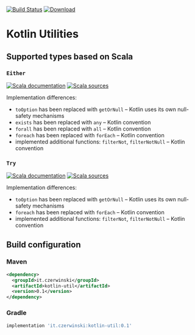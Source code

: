 [![Build Status](https://travis-ci.org/sczerwinski/kotlin-util.svg?branch=develop)](https://travis-ci.org/sczerwinski/kotlin-util)
[ ![Download](https://api.bintray.com/packages/sczerwinski/kotlin/kotlin-util/images/download.svg) ](https://bintray.com/sczerwinski/kotlin/kotlin-util/_latestVersion)

# Kotlin Utilities

## Supported types based on Scala

### `Either`

[![Scala documentation](https://img.shields.io/badge/scala-docs-blue.svg)](http://www.scala-lang.org/api/2.9.3/scala/Either.html)
[![Scala sources](https://img.shields.io/badge/scala-sources-blue.svg)](https://github.com/scala/scala/blob/v2.9.3/src/library/scala/Either.scala)

Implementation differences:

* `toOption` has been replaced with `getOrNull` – Kotlin uses its own null-safety mechanisms
* `exists` has been replaced with `any` – Kotlin convention
* `forall` has been replaced with `all` – Kotlin convention
* `foreach` has been replaced with `forEach` – Kotlin convention
* implemented additional functions: `filterNot`, `filterNotNull` – Kotlin convention

### `Try`

[![Scala documentation](https://img.shields.io/badge/scala-docs-blue.svg)](http://www.scala-lang.org/api/2.9.3/scala/util/Try.html)
[![Scala sources](https://img.shields.io/badge/scala-sources-blue.svg)](https://github.com/scala/scala/blob/v2.9.3/src/library/scala/util/Try.scala)

Implementation differences:

* `toOption` has been replaced with `getOrNull` – Kotlin uses its own null-safety mechanisms
* `foreach` has been replaced with `forEach` – Kotlin convention
* implemented additional functions: `filterNot`, `filterNotNull` – Kotlin convention

## Build configuration

### Maven

```xml
<dependency>
  <groupId>it.czerwinski</groupId>
  <artifactId>kotlin-util</artifactId>
  <version>0.1</version>
</dependency>
```

### Gradle

```groovy
implementation 'it.czerwinski:kotlin-util:0.1'
```
